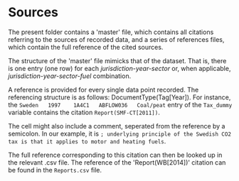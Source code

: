 # Sources
The present folder contains a 'master' file, which contains all citations referring to the sources of recorded data, and a series of references files, which contain the full reference of the cited sources.

The structure of the 'master' file mimicks that of the dataset. That is, there is one entry (one row) for each *jurisdiction-year-sector* or, when applicable, *jurisdiction-year-sector-fuel* combination.

A reference is provided for every single data point recorded. The referencing structure is as follows: DocumentType(Tag[Year]). For instance, the `Sweden 	1997 	1A4C1 	ABFLOW036 	Coal/peat` entry of the `Tax_dummy` variable contains the citation `Report(SMF-CT[2011])`. 

The cell might also include a comment, seperated from the reference by a semicolon. In our example, it is `; underlying principle of the Swedish CO2 tax is that it applies to motor and heating fuels`. 

The full reference corresponding to this citation can then be looked up in the relevant .csv file. The reference of the 'Report(WB[2014])' citation can be found in the `Reports.csv` file.
